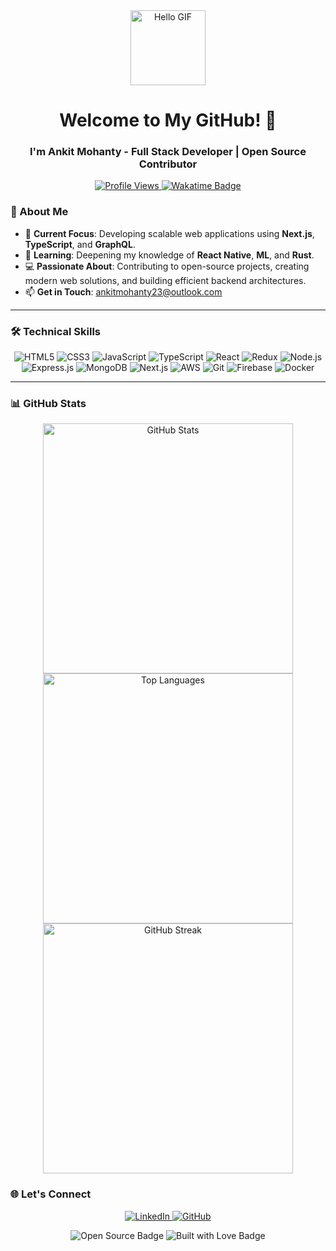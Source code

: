 <div align="center">
  <img src="https://media.giphy.com/media/v1.Y2lkPTc5MGI3NjExdG1mbjI5NnB2OHZraGZwanMxOWNqNm5hcTIwc29kODVrZGN3MnBrNCZlcD12MV9pbnRlcm5hbF9naWZfYnlfaWQmY3Q9Zw/11KzOet1ElBDz2/giphy.gif" width="120px" alt="Hello GIF">
  <h1>Welcome to My GitHub! 👋</h1>
  <h3>I'm Ankit Mohanty - Full Stack Developer | Open Source Contributor</h3>
</div>
<p align="center">
  <a href="https://github.com/Ankitmohanty2">
    <img src="https://komarev.com/ghpvc/?username=Ankitmohanty2&style=for-the-badge&color=brightgreen" alt="Profile Views">
  </a>
  <a href="https://wakatime.com/@018cc5da-3dee-4f24-aa62-88eae14a8ad3">
    <img src="https://wakatime.com/badge/user/018cc5da-3dee-4f24-aa62-88eae14a8ad3.svg" alt="Wakatime Badge">
  </a>
</p>



### 🌟 About Me

- 💼 **Current Focus**: Developing scalable web applications using **Next.js**, **TypeScript**, and **GraphQL**.
- 🌱 **Learning**: Deepening my knowledge of **React Native**, **ML**, and **Rust**.
- 💻 **Passionate About**: Contributing to open-source projects, creating modern web solutions, and building efficient backend architectures.
- 📫 **Get in Touch**: [ankitmohanty23@outlook.com](mailto:ankitmohanty23@outlook.com)

---


### 🛠 Technical Skills

<p align="center">
  <img src="https://img.shields.io/badge/HTML5-E34F26?logo=html5&logoColor=white" alt="HTML5">
  <img src="https://img.shields.io/badge/CSS3-1572B6?logo=css3&logoColor=white" alt="CSS3">
  <img src="https://img.shields.io/badge/JavaScript-F7DF1E?logo=javascript&logoColor=black" alt="JavaScript">
  <img src="https://img.shields.io/badge/TypeScript-007ACC?logo=typescript&logoColor=white" alt="TypeScript">
  <img src="https://img.shields.io/badge/React-61DAFB?logo=react&logoColor=black" alt="React">
  <img src="https://img.shields.io/badge/Redux-764ABC?logo=redux&logoColor=white" alt="Redux">
  <img src="https://img.shields.io/badge/Node.js-339933?logo=node.js&logoColor=white" alt="Node.js">
  <img src="https://img.shields.io/badge/Express.js-000000?logo=express&logoColor=white" alt="Express.js">
  <img src="https://img.shields.io/badge/MongoDB-47A248?logo=mongodb&logoColor=white" alt="MongoDB">
  <img src="https://img.shields.io/badge/Next.js-000000?logo=next.js&logoColor=white" alt="Next.js">
  <img src="https://img.shields.io/badge/AWS-232F3E?logo=amazon-aws&logoColor=white" alt="AWS">
  <img src="https://img.shields.io/badge/Git-F05032?logo=git&logoColor=white" alt="Git">
  <img src="https://img.shields.io/badge/Firebase-FFCA28?logo=firebase&logoColor=black" alt="Firebase">
  <img src="https://img.shields.io/badge/Docker-2496ED?logo=docker&logoColor=white" alt="Docker">
</p>

---

### 📊 GitHub Stats

<p align="center">
  <img src="https://github-readme-stats.vercel.app/api?username=Ankitmohanty2&show_icons=true&theme=tokyonight&hide_border=true" alt="GitHub Stats" width="400px">
  <img src="https://github-readme-stats.vercel.app/api/top-langs/?username=Ankitmohanty2&layout=compact&theme=tokyonight&hide_border=true" alt="Top Languages" width="400px">
  <img src="https://streak-stats.demolab.com?user=Ankitmohanty2&theme=tokyonight&hide_border=true&date_format=M%20j%5B%2C%20Y%5D" alt="GitHub Streak" width="400px">
</p>


### 🌐 Let's Connect
<p align="center">
  <a href="https://linkedin.com/in/ankit-mohanty-3036ba209" target="_blank">
    <img src="https://img.shields.io/badge/LinkedIn-0A66C2?style=for-the-badge&logo=linkedin&logoColor=white" alt="LinkedIn">
  </a>
  <a href="https://github.com/Ankitmohanty2" target="_blank">
    <img src="https://img.shields.io/badge/GitHub-181717?style=for-the-badge&logo=github&logoColor=white" alt="GitHub">
  </a>
</p>
<div align="center">
  <img src="https://forthebadge.com/images/badges/open-source.svg" alt="Open Source Badge">
  <img src="https://forthebadge.com/images/badges/built-with-love.svg" alt="Built with Love Badge">
</div>

